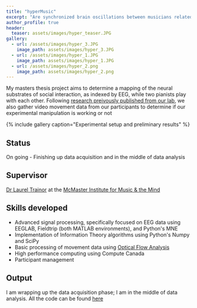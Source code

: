 ```yaml
---
title: "hyperMusic"
excerpt: "Are synchronized brain oscillations between musicians related to social coordination? Or are they just a by-product of shared perception? [**GitHub Repository**](https://github.com/neurohazardous/hyperMusic)"
author_profile: true
header:
  teaser: assets/images/hyper_teaser.JPG
gallery:
  - url: /assets/images/hyper_3.JPG
    image_path: assets/images/hyper_3.JPG
  - url: /assets/images/hyper_1.JPG
    image_path: assets/images/hyper_1.JPG
  - url: /assets/images/hyper_2.png
    image_path: assets/images/hyper_2.png
---
```


My masters thesis project aims to determine a mapping of the neural substrates of social interaction, as indexed by EEG, while two pianists play with each other. Following [research preivously published from our lab](http://www.pnas.org/content/early/2017/05/02/1617657114.short), we also gather video movement data from our participants to determine if our experimental manipulation is working or not

{% include gallery caption="Experimental setup and preliminary results" %}

## Status
On going - Finishing up data acquisition and in the middle of data analysis

## Supervisor
[Dr Laurel Trainor](https://trainorlab.mcmaster.ca/people/ljt) at the [McMaster Institute for Music & the Mind](https://mimm.mcmaster.ca/)

## Skills developed
* Advanced signal processing, specifically focused on EEG data using EEGLAB, Fieldtrip (both MATLAB environments), and Python's MNE
* Implementation of Information Theory algorithms using Python's Numpy and SciPy 
* Basic processing of movement data using [Optical Flow Analysis](https://www.cefala.org/FlowAnalyzer/)
* High performance computing using Compute Canada
* Participant management 

## Output
I am wrapping up the data acquisition phase; I am in the middle of data analysis. All the code can be found [here](https://github.com/neurohazardous/hyperMusic)
